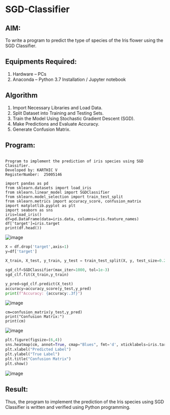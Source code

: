 # SGD-Classifier
## AIM:
To write a program to predict the type of species of the Iris flower using the SGD Classifier.

## Equipments Required:
1. Hardware – PCs
2. Anaconda – Python 3.7 Installation / Jupyter notebook

## Algorithm
1. Import Necessary Libraries and Load Data.
2. Split Dataset into Training and Testing Sets.
3. Train the Model Using Stochastic Gradient Descent (SGD).
4. Make Predictions and Evaluate Accuracy.
5. Generate Confusion Matrix.

## Program:
```

Program to implement the prediction of iris species using SGD Classifier.
Developed by: KARTHIC V
RegisterNumber:  25005146

```
```
import pandas as pd 
from sklearn.datasets import load_iris 
from sklearn.linear_model import SGDClassifier
from sklearn.model_selection import train_test_split 
from sklearn.metrics import accuracy_score, confusion_matrix 
import matplotlib.pyplot as plt 
import seaborn as sns 
iris=load_iris() 
df=pd.DataFrame(data=iris.data, columns=iris.feature_names) 
df['target']=iris.target 
print(df.head())
```

![image](https://github.com/user-attachments/assets/45ad8511-b293-4943-98d9-c7e4731a63e0)

```py
X = df.drop('target',axis=1) 
y=df['target']

X_train, X_test, y_train, y_test = train_test_split(X, y, test_size=0.2, random_state=42 )

sgd_clf=SGDClassifier(max_iter=1000, tol=1e-3)
sgd_clf.fit(X_train,y_train)

y_pred=sgd_clf.predict(X_test)
accuracy=accuracy_score(y_test,y_pred)
print(f"Accuracy: {accuracy:.3f}")

```

![image](https://github.com/user-attachments/assets/6544e4e5-09b9-42f3-9217-076a14a5dcf8)

```
cm=confusion_matrix(y_test,y_pred) 
print("Confusion Matrix:") 
print(cm)
```
![image](https://github.com/user-attachments/assets/2fd80013-ef1b-4ea2-b31a-1a21fc489dcc)

```py
plt.figure(figsize=(6,4))
sns.heatmap(cm, annot=True, cmap="Blues", fmt='d', xticklabels=iris.target_names, yticklabels=iris.target_names)
plt.xlabel("Predicted Label")
plt.ylabel("True Label")
plt.title("Confusion Matrix")
plt.show()

```
![image](https://github.com/user-attachments/assets/32a8f2c6-91a1-465d-8976-d72a03df6244)


## Result:
Thus, the program to implement the prediction of the Iris species using SGD Classifier is written and verified using Python programming.
